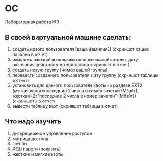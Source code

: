 # OC
Лабораторная работа №3
## В своей виртуальной машине сделать:
1. создать нового пользователя [ваша фамилия2] (скриншот хэшов паролей в отчет)
2. изменить настройки пользователя: домашний каталог, дату окончания действия учетной записи (скриншот в отчет)
3. создать новую группу [номер вашей группы]
4. перевести созданного пользователя в эту группу (скриншот таблицы в отчет)
5. установить для данного пользователя квоты на  разделе EXT2  (мягкая квота=последние 2 числа в номер зачетки (Мбайт), жесткая=2x"последние 2 числа в номер зачетки" (Мбайт)) (скриншоты в отчет)
6. вывести таблицу квот (скриншот таблицы в отчет)
## Что надо изучить
1. дискреционное управление доступом
2. матрица доступа
3. группы
4. ХЕШ пароля (показать)
5. жесткие и мягкие квоты
